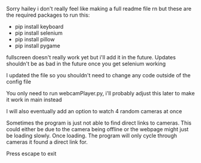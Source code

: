 
Sorry hailey i don't really feel like making a full readme file rn but these are the required packages to run this:

- pip install keyboard
- pip install selenium
- pip install pillow
- pip install pygame 

fullscreen doesn't really work yet but i'll add it in the future. Updates shouldn't be as bad in the future once you get selenium working

I updated the file so you shouldn't need to change any code outside of the config file

You only need to run webcamPlayer.py, i'll probably adjust this later to make it work in main instead

I will also eventually add an option to watch 4 random cameras at once

Sometimes the program is just not able to find direct links to cameras. This could either be due to the camera being offline or the webpage might just be loading slowly.
Once loading. The program will only cycle through cameras it found a direct link for.

Press escape to exit